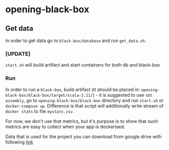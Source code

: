 # opening-black-box


## Get data

In order to get data go to `black-box/database` and run `get_data.sh`.

### [UPDATE] 
`start.sh` will build artifact and start containers for both db and black-box

### Run

In order to run a `black-box`, build artifact (it should be placed in: `opening-black-box/black-box/target/scala-2.11/`) - it is suggested to use `sbt assembly`, 
go to `opening-black-box/black-box` directory and run `start.sh` or `docker-compose up`.
Difference is that script will additionally write stream of `docker stats` to file `mystats.csv`. 

For now, we don't use that metrics, but it's purpose is to show that such metrics are easy to collect when your app is dockerised.

Data that is used for the project you can download from google drive with following [link](https://drive.google.com/drive/folders/1rs4D6KzBvZCxSthDeIPzbyZRVHMQwOfI?usp=sharing)
